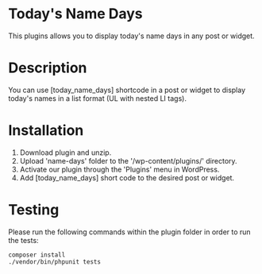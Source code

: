 # Today's Name Days

This plugins allows you to display today's name days in any post or widget.

# Description

You can use [today_name_days] shortcode in a post or widget to display today's names in a list format (UL with nested LI tags).

# Installation

1. Download plugin and unzip.
2. Upload 'name-days' folder to the '/wp-content/plugins/' directory.
3. Activate our plugin through the 'Plugins' menu in WordPress.
4. Add [today_name_days] short code to the desired post or widget.

# Testing

Please run the following commands within the plugin folder in order to run the tests:

```
composer install
./vendor/bin/phpunit tests
```
